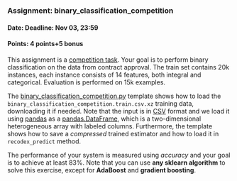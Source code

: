 ### Assignment: binary_classification_competition
#### Date: Deadline: Nov 03, 23:59
#### Points: 4 points+5 bonus

This assignment is a [competition task](#competitions). Your goal
is to perform binary classification on the data from contract approval.
The train set contains 20k instances, each instance consists of 14 features,
both integral and categorical. Evaluation is performed on 15k examples.

The [binary_classification_competition.py](https://github.com/ufal/npfl129/tree/past-1920/labs/02/binary_classification_competition.py)
template shows how to load the `binary_classification_competition.train.csv.xz`
training data, downloading it if needed. Note that the input is in
[CSV](https://en.wikipedia.org/wiki/Comma-separated_values) format and we load
it using [pandas](https://pandas.pydata.org/) as a
[pandas.DataFrame](https://pandas.pydata.org/pandas-docs/stable/reference/api/pandas.DataFrame.html),
which is a two-dimensional heterogeneous array with labeled columns.
Furthermore, the template shows how to save a _compressed_ trained
estimator and how to load it in `recodex_predict` method.

The performance of your system is measured using _accuracy_
and your goal is to achieve at least 83%. Note that you can use
**any sklearn algorithm** to solve this exercise, except for
**AdaBoost** and **gradient boosting**.
